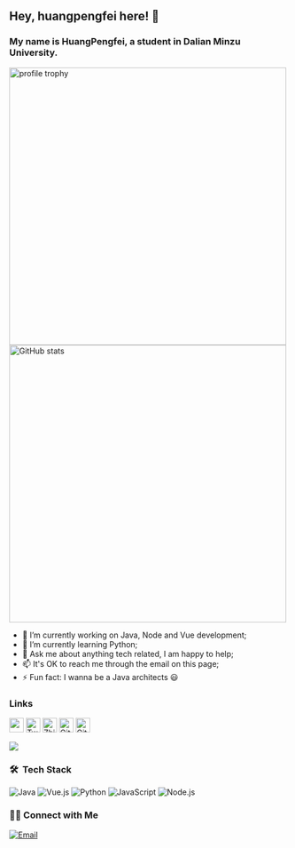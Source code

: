 ## Hey, huangpengfei here! 👋

### My name is HuangPengfei, a student in Dalian Minzu University.

<img alt="profile trophy" src="https://github-profile-trophy.vercel.app/?username=LoveClean&column=4&theme=gruvbox&margin-w=15&margin-h=15&no-frame=true" width="500">

<img alt="GitHub stats" src="https://github-readme-stats.vercel.app/api?username=LoveClean" width="500">

- 🔭 I’m currently working on Java, Node and Vue development;
- 🌱 I’m currently learning Python;<!-- 🌈 I’m looking for collaborators on [sakura-next](https://github.com/mashirozx/sakura/tree/next);-->
- 💬 Ask me about anything tech related, I am happy to help;
- 📫 It's OK to reach me through the email on this page;
- ⚡ Fun fact: I wanna be a Java architects 😃

### Links

[<img height="26" src="https://shields.io/badge/bilibili-ffffff.svg?style=flat-square&logo=bilibili">](https://space.bilibili.com/128829597)
[<img height="26" src="https://shields.io/badge/Twitter-ffffff.svg?style=flat-square&logo=twitter" alt="Twitter" />](https://weibo.com/u/2844571151)
[<img height="26" src="https://shields.io/badge/Zhihu-ffffff.svg?style=flat-square&logo=zhihu" alt="Zhihu" />](https://www.zhihu.com/people/love-clean-24)
[<img height="26" src="https://shields.io/badge/Github-ffffff.svg?style=flat-square&logo=github" alt="Github" />](https://github.com/LoveClean)
[<img height="26" src="https://shields.io/badge/Gitee-ffffff.svg?style=flat-square&logo=gitee" alt="Gitee" />](https://gitee.com/loveclean)

<img src="https://github-readme-stats.vercel.app/api/top-langs/?username=LoveClean&layout=compact"></img>

### 🛠 &nbsp;Tech Stack
![Java](https://img.shields.io/badge/-Java-333333?style=flat&logo=java)
![Vue.js](https://img.shields.io/badge/-Vue-333333?style=flat&logo=vue.js)
![Python](https://img.shields.io/badge/-Python-333333?style=flat&logo=python)
![JavaScript](https://img.shields.io/badge/-JavaScript-333333?style=flat&logo=javascript)
![Node.js](https://img.shields.io/badge/-Node-333333?style=flat&logo=node.js)

### 🤝🏻&nbsp;Connect with Me
<a href="mailto:huangpengfei0512@qq.com"><img alt="Email" src="https://img.shields.io/badge/Email-huangpengfei0512@qq.com-blue?style=flat-square&logo=gmail"></a>
